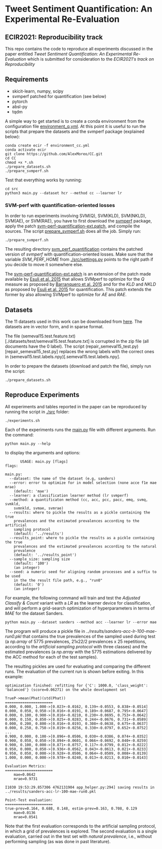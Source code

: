 # Tweet Sentiment Quantification: An Experimental Re-Evaluation
## ECIR2021: Reproducibility track

This repo contains the code to reproduce all experiments discussed 
in the paper entitled _Tweet Sentiment Quantification: An Experimental Re-Evaluation_
which is submitted for consideration to the _ECIR2021's track on Reproducibility_

## Requirements
* skicit-learn, numpy, scipy
* svmperf patched for quantification (see below)
* pytorch
* absl-py
* tqdm

A simple way to get started is to create a conda environment from the
configuration file [environment_q.yml](environment_q.yml).
At this point it is useful to run the scripts that prepare the
datasets and the svmperf package (explained below):

```
conda create ecir -f environment_cc.yml
conda activate ecir
git clone https://github.com/AlexMoreo/CC.git
cd CC
chmod +x *.sh
./prepare_datasets.sh
./prepare_svmperf.sh
```

Test that everything works by running:

```
cd src
python3 main.py --dataset hcr --method cc --learner lr
```

### SVM-perf with quantification-oriented losses
In order to run experiments involving SVM(Q), SVM(KLD), SVM(NKLD),
SVM(AE), or SVM(RAE), you have to first download the 
[svmperf](http://www.cs.cornell.edu/people/tj/svm_light/svm_perf.html) 
package, apply the patch 
[svm-perf-quantification-ext.patch](./svm-perf-quantification-ext.patch), and compile the sources.
The script [prepare_svmperf.sh](prepare_svmperf.sh) does all the job. Simply run:

```
./prepare_svmperf.sh
```
The resulting directory [svm_perf_quantification](./svm_perf_quantification) contains the
patched version of _svmperf_ with quantification-oriented losses. Make sure that the variable
_SVM_PERF_HOME_ from [./src/settings.py](./src/settings.py) points to the right path if you
decide to move it somewhere else.

The [svm-perf-quantification-ext.patch](./svm-perf-quantification-ext.patch) is an extension of the patch made available by
[Esuli et al. 2015](https://dl.acm.org/doi/abs/10.1145/2700406?casa_token=8D2fHsGCVn0AAAAA:ZfThYOvrzWxMGfZYlQW_y8Cagg-o_l6X_PcF09mdETQ4Tu7jK98mxFbGSXp9ZSO14JkUIYuDGFG0) 
that allows SVMperf to optimize for
the _Q_ measure as proposed by [Barranquero et al. 2015](https://www.sciencedirect.com/science/article/abs/pii/S003132031400291X) 
and for the _KLD_ and _NKLD_ as proposed by [Esuli et al. 2015](https://dl.acm.org/doi/abs/10.1145/2700406?casa_token=8D2fHsGCVn0AAAAA:ZfThYOvrzWxMGfZYlQW_y8Cagg-o_l6X_PcF09mdETQ4Tu7jK98mxFbGSXp9ZSO14JkUIYuDGFG0)
for quantification.
This patch extends the former by also allowing SVMperf to optimize for 
_AE_ and _RAE_.

## Datasets
The 11 datasets used in this work can be downloaded from 
[here](alt.qcri.org/~wgao/data/SNAM/tweet_sentiment_quantification.zip).
The datasets are in vector form, and in sparse format.

The file (semeval15.test.feature.txt)[./datasets/test/semeval15.test.feature.txt]
is corrupted in the zip file (all documents have the 0 label). The
script (repair_semeval15_test.py)[repair_semeval15_test.py] replaces
the wrong labels with the correct ones in 
(semeval15.test.labels.npy)[.semeval15.test.labels.npy].

In order to prepare the datasets (download and patch the file), simply
run the script:
```
./prepare_datasets.sh
```


## Reproduce Experiments
All experiments and tables reported in the paper can be reproduced by running the script in 
[./src](./src) folder:

```
./experiments.sh
``` 
Each of the experiments runs the [main.py](src/main.py) file with different arguments. 
Run the command:
```
python main.py --help
```
to display the arguments and options:

```
       USAGE: main.py [flags]
flags:

main.py:
  --dataset: the name of the dataset (e.g, sanders)
  --error: error to optimize for in model selection (none acce f1e mae mrae)
    (default: 'mae')
  --learner: a classification learner method (lr svmperf)
  --method: a quantificaton method (cc, acc, pcc, pacc, emq, svmq, svmkld,
    svmnkld, svmae, svmrae)
  --results: where to pickle the results as a pickle containing the true
    prevalences and the estimated prevalences according to the artificial
    sampling protocol
    (default: '../results')
  --results_point: where to pickle the results as a pickle containing the true
    prevalences and the estimated prevalences according to the natural
    prevalence
    (default: '../results_point')
  --sample_size: sampling size
    (default: '100')
    (an integer)
  --seed: a numeric seed for aligning random processes and a suffix to be used
    in the the result file path, e.g., "run0"
    (default: '0')
    (an integer)
``` 
For example, the following command will train and test the _Adjusted Classify & Count_ variant 
with a _LR_ as the learner device for classification, and will perform a grid-search
optimization of hyperparameters in terms of _MAE_ for the dataset Sanders. 
```
python main.py --dataset sanders --method acc --learner lr --error mae
```
The program will produce a pickle file in _../results/sanders-acc-lr-100-mae-run0.pkl_ that contains 
the true prevalences of the sampled used during test (a _np.array_ of 5775 prevalences, 
21x22/2 prevalences x 25 repetitions, according to the _artificial sampling protocol_ with
three classes) and the estimated prevalences 
(a _np.array_ with the 5775 estimations delivered by the ACC method for each of the test 
samples). 

The resulting pickles are used for evaluating and comparing the different runs.
The evaluation of the current run is shown before exiting. In this example:

```
optimization finished: refitting for {'C': 1000.0, 'class_weight': 'balanced'} (score=0.06271) on the whole development set

TrueP->mean(Phat)(std(Phat))
======================
0.000, 0.000, 1.000->[0.023+-0.0162, 0.139+-0.0553, 0.838+-0.0514]
0.000, 0.050, 0.950->[0.016+-0.0191, 0.189+-0.0687, 0.795+-0.0647]
0.000, 0.100, 0.900->[0.016+-0.0210, 0.230+-0.0695, 0.753+-0.0642]
0.000, 0.150, 0.850->[0.025+-0.0283, 0.244+-0.0676, 0.731+-0.0589]
0.000, 0.200, 0.800->[0.016+-0.0193, 0.308+-0.0638, 0.675+-0.0637]
0.000, 0.250, 0.750->[0.019+-0.0256, 0.330+-0.0797, 0.652+-0.0752]
...
0.900, 0.000, 0.100->[0.896+-0.0506, 0.030+-0.0386, 0.074+-0.0352]
0.900, 0.050, 0.050->[0.894+-0.0601, 0.066+-0.0692, 0.040+-0.0259]
0.900, 0.100, 0.000->[0.871+-0.0757, 0.117+-0.0799, 0.012+-0.0222]
0.950, 0.000, 0.050->[0.936+-0.0562, 0.043+-0.0613, 0.021+-0.0233]
0.950, 0.050, 0.000->[0.928+-0.0506, 0.064+-0.0509, 0.008+-0.0139]
1.000, 0.000, 0.000->[0.978+-0.0240, 0.013+-0.0213, 0.010+-0.0143]

Evaluation Metrics:
======================
	mae=0.0642
	mrae=0.9731

I1030 19:53:29.857306 4762131904 app_helper.py:294] saving results in ../results/sanders-acc-lr-100-mae-run0.pkl

Point-Test evaluation:
======================
true-prev=0.164, 0.688, 0.148, estim-prev=0.163, 0.708, 0.129
	mae=0.0136
	mrae=0.0541
```

Note that the first evaluation corresponds to the artificial sampling
protocol, in which a grid of prevalences is explored.
The second evaluation is a single evaluation, carried out in the
test set with _natural prevalence_, i.e., without performing
sampling (as was done in past literature).